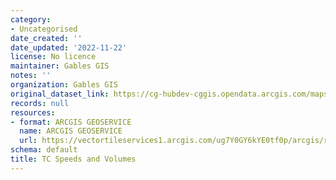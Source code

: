 ```yaml
---
category:
- Uncategorised
date_created: ''
date_updated: '2022-11-22'
license: No licence
maintainer: Gables GIS
notes: ''
organization: Gables GIS
original_dataset_link: https://cg-hubdev-cggis.opendata.arcgis.com/maps/cggis::tc-speeds-and-volumes-1
records: null
resources:
- format: ARCGIS GEOSERVICE
  name: ARCGIS GEOSERVICE
  url: https://vectortileservices1.arcgis.com/ug7Y0GY6kYE0tf0p/arcgis/rest/services/TC_Speeds_and_Volumes/VectorTileServer
schema: default
title: TC Speeds and Volumes
---
```

